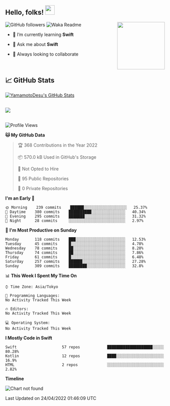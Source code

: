 ## Hello, folks! <img src="https://raw.githubusercontent.com/MartinHeinz/MartinHeinz/master/wave.gif" width="30px"> 
<p>
<img align="right" src="https://media.giphy.com/media/26ufdb3cYKwbRtYVW/giphy.gif" style="max-width:100%;" height="150px">
 
![GitHub followers](https://img.shields.io/github/followers/YamamotoDesu?label=Follow&style=social)
![Waka Readme](https://github.com/YamamotoDesu/YamamotoDesu/workflows/Waka%20Readme/badge.svg)
 
- 🌱 I’m currently learning **Swift**  
 
- 💬 Ask me about **Swift**  
 
- 👯 Always looking to collaborate
</p>
<br>

## &#x1f4c8; GitHub Stats
<a href="https://github.com/YamamotoDesu/YamamotoDesu">
  <img align="center" src="https://github-readme-stats.vercel.app/api?username=YamamotoDesu&show_icons=true&line_height=27&count_private=true&title_color=ffffff&text_color=c9cacc&icon_color=2bbc8a&bg_color=1d1f21&hide=contribs,prs&show_icons=true" alt="YamamotoDesu's GitHub Stats" /><br><br>
</a>

![](https://github-profile-summary-cards.vercel.app/api/cards/profile-details?username=YamamotoDesu&theme=vue)
<br><br>

<!--START_SECTION:waka-->
![Profile Views](http://img.shields.io/badge/Profile%20Views-0-blue)

**🐱 My GitHub Data** 

> 🏆 368 Contributions in the Year 2022
 > 
> 📦 570.0 kB Used in GitHub's Storage 
 > 
> 🚫 Not Opted to Hire
 > 
> 📜 95 Public Repositories 
 > 
> 🔑 0 Private Repositories  
 > 
**I'm an Early 🐤** 

```text
🌞 Morning    239 commits    ██████░░░░░░░░░░░░░░░░░░░   25.37% 
🌆 Daytime    380 commits    ██████████░░░░░░░░░░░░░░░   40.34% 
🌃 Evening    295 commits    ███████░░░░░░░░░░░░░░░░░░   31.32% 
🌙 Night      28 commits     ░░░░░░░░░░░░░░░░░░░░░░░░░   2.97%

```
📅 **I'm Most Productive on Sunday** 

```text
Monday       118 commits    ███░░░░░░░░░░░░░░░░░░░░░░   12.53% 
Tuesday      45 commits     █░░░░░░░░░░░░░░░░░░░░░░░░   4.78% 
Wednesday    78 commits     ██░░░░░░░░░░░░░░░░░░░░░░░   8.28% 
Thursday     74 commits     ██░░░░░░░░░░░░░░░░░░░░░░░   7.86% 
Friday       61 commits     █░░░░░░░░░░░░░░░░░░░░░░░░   6.48% 
Saturday     257 commits    ██████░░░░░░░░░░░░░░░░░░░   27.28% 
Sunday       309 commits    ████████░░░░░░░░░░░░░░░░░   32.8%

```


📊 **This Week I Spent My Time On** 

```text
⌚︎ Time Zone: Asia/Tokyo

💬 Programming Languages: 
No Activity Tracked This Week

🔥 Editors: 
No Activity Tracked This Week

💻 Operating System: 
No Activity Tracked This Week

```

**I Mostly Code in Swift** 

```text
Swift                    57 repos            ████████████████████░░░░░   80.28% 
Kotlin                   12 repos            ████░░░░░░░░░░░░░░░░░░░░░   16.9% 
HTML                     2 repos             ░░░░░░░░░░░░░░░░░░░░░░░░░   2.82%

```


**Timeline**

![Chart not found](https://raw.githubusercontent.com/YamamotoDesu/YamamotoDesu/main/charts/bar_graph.png) 


 Last Updated on 24/04/2022 01:46:09 UTC
<!--END_SECTION:waka-->


